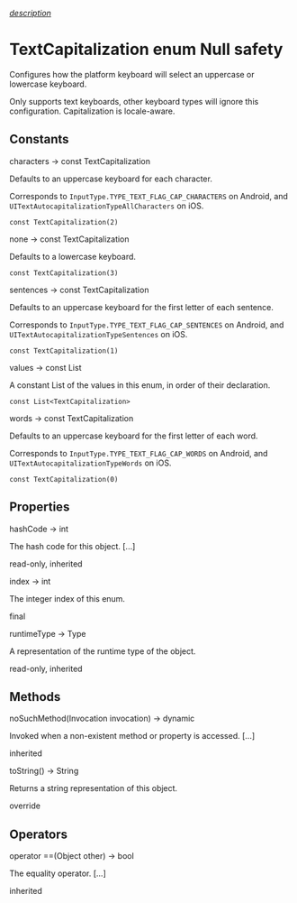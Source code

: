 [*description*][description]

# TextCapitalization enum Null safety #

Configures how the platform keyboard will select an uppercase or lowercase keyboard.

Only supports text keyboards, other keyboard types will ignore this configuration. Capitalization is locale-aware.

## Constants ##

characters → const TextCapitalization

Defaults to an uppercase keyboard for each character.

Corresponds to `InputType.TYPE_TEXT_FLAG_CAP_CHARACTERS` on Android, and `UITextAutocapitalizationTypeAllCharacters` on iOS.

`const TextCapitalization(2)`

none → const TextCapitalization

Defaults to a lowercase keyboard.

`const TextCapitalization(3)`

sentences → const TextCapitalization

Defaults to an uppercase keyboard for the first letter of each sentence.

Corresponds to `InputType.TYPE_TEXT_FLAG_CAP_SENTENCES` on Android, and `UITextAutocapitalizationTypeSentences` on iOS.

`const TextCapitalization(1)`

values → const List<TextCapitalization>

A constant List of the values in this enum, in order of their declaration.

`const List<TextCapitalization>`

words → const TextCapitalization

Defaults to an uppercase keyboard for the first letter of each word.

Corresponds to `InputType.TYPE_TEXT_FLAG_CAP_WORDS` on Android, and `UITextAutocapitalizationTypeWords` on iOS.

`const TextCapitalization(0)`

## Properties ##

hashCode → int

The hash code for this object. \[...\]

read-only, inherited

index → int

The integer index of this enum.

final

runtimeType → Type

A representation of the runtime type of the object.

read-only, inherited

## Methods ##

noSuchMethod(Invocation invocation) → dynamic

Invoked when a non-existent method or property is accessed. \[...\]

inherited

toString() → String

Returns a string representation of this object.

override

## Operators ##

operator ==(Object other) → bool

The equality operator. \[...\]

inherited


[description]: https://github.com/flutter/flutter/blob/master/packages/flutter/lib/src/services/text_input.dart#L403